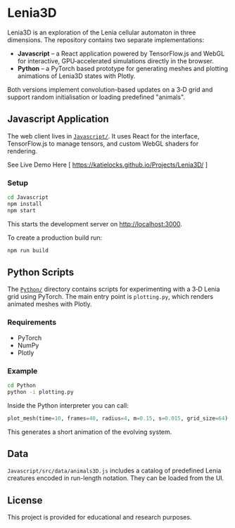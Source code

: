 # Lenia3D

Lenia3D is an exploration of the Lenia cellular automaton in three dimensions. The repository contains two separate implementations:

* **Javascript** – a React application powered by TensorFlow.js and WebGL for interactive, GPU‑accelerated simulations directly in the browser.
* **Python** – a PyTorch based prototype for generating meshes and plotting animations of Lenia3D states with Plotly.

Both versions implement convolution-based updates on a 3‑D grid and support random initialisation or loading predefined "animals".

## Javascript Application

The web client lives in [`Javascript/`](Javascript/). It uses React for the interface, TensorFlow.js to manage tensors, and custom WebGL shaders for rendering.

See Live Demo Here [ https://katielocks.github.io/Projects/Lenia3D/ ]

### Setup
```bash
cd Javascript
npm install
npm start
```
This starts the development server on <http://localhost:3000>.

To create a production build run:
```bash
npm run build
```

## Python Scripts

The [`Python/`](Python/) directory contains scripts for experimenting with a 3‑D Lenia grid using PyTorch. The main entry point is `plotting.py`, which renders animated meshes with Plotly.

### Requirements
- PyTorch
- NumPy
- Plotly

### Example
```bash
cd Python
python -i plotting.py
```
Inside the Python interpreter you can call:
```python
plot_mesh(time=10, frames=40, radius=4, m=0.15, s=0.015, grid_size=64)
```
This generates a short animation of the evolving system.

## Data

`Javascript/src/data/animals3D.js` includes a catalog of predefined Lenia creatures encoded in run-length notation. They can be loaded from the UI.

## License

This project is provided for educational and research purposes.
